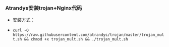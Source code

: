 ### Atrandys安装trojan+Nginx代码

* 安装方式：

* `curl -O https://raw.githubusercontent.com/atrandys/trojan/master/trojan_mult.sh && chmod +x trojan_mult.sh && ./trojan_mult.sh`
